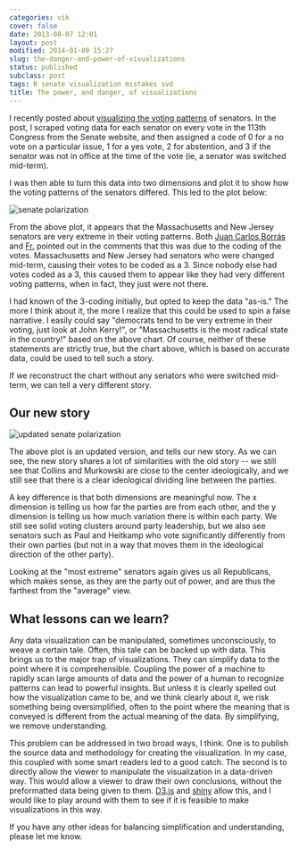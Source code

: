 ```yaml
---
categories: vik
cover: false
date: 2013-08-07 12:01
layout: post
modified: 2014-01-09 15:27
slug: the-danger-and-power-of-visualizations
status: published
subclass: post
tags: R senate visualization mistakes svd
title: The power, and danger, of visualizations
---
```


I recently posted about [visualizing the voting patterns](/blog/how-divided-is-the-senate/) of senators. In the post, I scraped voting data for each senator on every vote in the 113th Congress from the Senate website, and then assigned a code of 0 for a no vote on a particular issue, 1 for a yes vote, 2 for abstention, and 3 if the senator was not in office at the time of the vote (ie, a senator was switched mid-term).

I was then able to turn this data into two dimensions and plot it to show how the voting patterns of the senators differed. This led to the plot below:

![senate polarization](https://vik-affirm-assets.s3-us-west-1.amazonaws.com/the-danger-and-power-of-visualizations/senate.png)

From the above plot, it appears that the Massachusetts and New Jersey senators are very extreme in their voting patterns. Both [Juan Carlos Borrás](http://jcborras.net/) and [Fr.](http://twitter.com/phnk) pointed out in the comments that this was due to the coding of the votes. Massachusetts and New Jersey had senators who were changed mid-term, causing their votes to be coded as a 3. Since nobody else had votes coded as a 3, this caused them to appear like they had very different voting patterns, when in fact, they just were not there.

I had known of the 3-coding initially, but opted to keep the data "as-is." The more I think about it, the more I realize that this could be used to spin a false narrative. I easily could say "democrats tend to be very extreme in their voting, just look at John Kerry!", or "Massachusetts is the most radical state in the country!" based on the above chart. Of course, neither of these statements are strictly true, but the chart above, which is based on accurate data, could be used to tell such a story.

If we reconstruct the chart without any senators who were switched mid-term, we can tell a very different story.

<!--more-->

Our new story
----------------------------------------------

![updated senate polarization](https://vik-affirm-assets.s3-us-west-1.amazonaws.com/the-danger-and-power-of-visualizations/updated_senate_plot.png)

The above plot is an updated version, and tells our new story. As we can see, the new story shares a lot of similarities with the old story -- we still see that Collins and Murkowski are close to the center ideologically, and we still see that there is a clear ideological dividing line between the parties.

A key difference is that both dimensions are meaningful now. The x dimension is telling us how far the parties are from each other, and the y dimension is telling us how much variation there is within each party. We still see solid voting clusters around party leadership, but we also see senators such as Paul and Heitkamp who vote significantly differently from their own parties (but not in a way that moves them in the ideological direction of the other party).

Looking at the "most extreme" senators again gives us all Republicans, which makes sense, as they are the party out of power, and are thus the farthest from the "average" view.

What lessons can we learn?
------------------------------------------------

Any data visualization can be manipulated, sometimes unconsciously, to weave a certain tale. Often, this tale can be backed up with data. This brings us to the major trap of visualizations. They can simplify data to the point where it is comprehensible. Coupling the power of a machine to rapidly scan large amounts of data and the power of a human to recognize patterns can lead to powerful insights. But unless it is clearly spelled out how the visualization came to be, and we think clearly about it, we risk something being oversimplified, often to the point where the meaning that is conveyed is different from the actual meaning of the data. By simplifying, we remove understanding.

This problem can be addressed in two broad ways, I think. One is to publish the source data and methodology for creating the visualization. In my case, this coupled with some smart readers led to a good catch. The second is to directly allow the viewer to manipulate the visualization in a data-driven way. This would allow a viewer to draw their own conclusions, without the preformatted data being given to them. [D3.js](http://d3js.org/) and [shiny](http://www.rstudio.com/shiny/) allow this, and I would like to play around with them to see if it is feasible to make visualizations in this way.

If you have any other ideas for balancing simplification and understanding, please let me know.